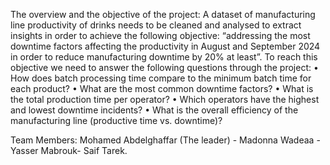 The overview and the objective of the project:
	A dataset of manufacturing line productivity of drinks needs to be cleaned and analysed to extract insights in order to achieve the following objective: “addressing the most downtime factors affecting the productivity in August and September 2024 in order to reduce manufacturing downtime by 20% at least”.
To reach this objective we need to answer the following questions through the project:
•	How does batch processing time compare to the minimum batch time for each product?
•	What are the most common downtime factors?
•	What is the total production time per operator?
•	Which operators have the highest and lowest downtime incidents?
•	What is the overall efficiency of the manufacturing line (productive time vs. downtime)?

Team Members: 
Mohamed Abdelghaffar (The leader) -
Madonna Wadeaa - 
Yasser Mabrouk- 
Saif Tarek.
